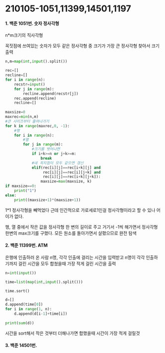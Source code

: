 # 210105-1051,11399,14501,1197

#### 1. 백준 1051번. 숫자 정사각형

n*m크기의 직사각형

꼭짓점에 쓰여있는 숫자가 모두 같은 정사각형 중 크기가 가장 큰 정사각형 찾아서 크기 출력

```python
n,m=map(int,input().split())

rec=[]
recline=[]
for i in range(n):
    recstr=input()
    for j in range(m):
        recline.append(recstr[j])
    rec.append(recline)
    recline=[]
    
maxsize=0
maxrec=min(n,m)
#큰 사이즈부터 줄여나가기
for k in range(maxrec,0, -1):
    #행
    for i in range(n):
        #열
        for j in range(m):
            #크기를 벗어나면
            if i+k>=n or j+k>=m:
                break
            #네 꼭지점이 모두 같으면 갱신
            elif(rec[i][j]==rec[i+k][j] and
                 rec[i][j]==rec[i][j+k] and
                 rec[i][j]==rec[i+k][j+k]):
                maxsize=max(maxsize, k)
if maxsize==0:
    print("1")
else:
    print((maxsize+1)*(maxsize+1))
```

1*1 정사각형을 빼먹었다 근데 인간적으로 가로세로1인걸 정사각형이라고 할 수 있나 어이가 없다.

행, 열 중에서 작은 값을 정사각형 한 변의 길이로 주고 거기서 -1씩 해가면서 정사각형 한변의 max크기를 구했다. 모든 원소를 돌아가면서 살폈으므로 완전 탐색

#### 2. 백준 11399번. ATM

은행에 인출하러 온 사람 n명, 각각 인출에 걸리는 시간을 입력받고 n명이 각각 인출하기까지 걸린 시간을 모두 합쳤을때 가장 적게 걸린 시간을 출력

```python
n=int(input())

time=list(map(int,input().split()))

time.sort()

d=[]
d.append(time[0])
for i in range(1, n):
    d.append(d[i-1]+time[i])
    
print(sum(d))
```

시간을 sort해서 작은 것부터 더해나가면 합했을때 시간이 가장 적게 걸릴것

#### 3. 백준 14501번. 